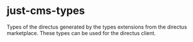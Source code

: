 # just-cms-types

Types of the directus generated by the types extensions from the directus marketplace.
These types can be used for the directus client.
